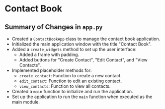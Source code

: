 # Contact Book

## Summary of Changes in `app.py`

- Created a `ContactBookApp` class to manage the contact book application.
- Initialized the main application window with the title "Contact Book".
- Added a `create_widgets` method to set up the user interface:
  - Added a frame with padding.
  - Added buttons for "Create Contact", "Edit Contact", and "View Contacts".
- Implemented placeholder methods for:
  - `create_contact`: Function to create a new contact.
  - `edit_contact`: Function to edit an existing contact.
  - `view_contacts`: Function to view all contacts.
- Created a `main` function to initialize and run the application.
- Set up the application to run the `main` function when executed as the main module.